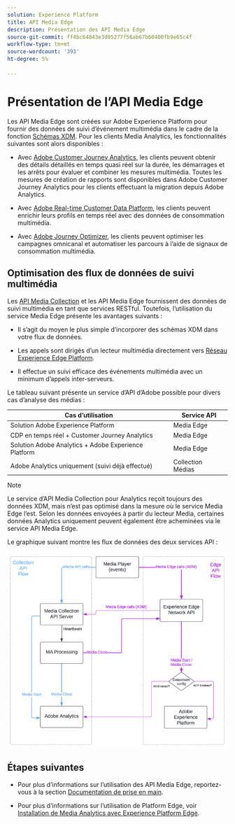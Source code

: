 ```yaml
---
solution: Experience Platform
title: API Media Edge
description: Présentation des API Media Edge
source-git-commit: ff4bc64843e3d05277f56ab67b60400fb9e65c4f
workflow-type: tm+mt
source-wordcount: '393'
ht-degree: 5%

---
```



# Présentation de l’API Media Edge

Les API Media Edge sont créées sur Adobe Experience Platform pour fournir des données de suivi d’événement multimédia dans le cadre de la fonction [Schémas XDM](https://experienceleague.adobe.com/docs/experience-platform/xdm/home.html?lang=en#:~:text=Experience%20Data%20Model%20(XDM)%2C,the%20power%20of%20digital%20experiences). Pour les clients Media Analytics, les fonctionnalités suivantes sont alors disponibles :

* Avec [Adobe Customer Journey Analytics](https://experienceleague.adobe.com/docs/analytics-platform/using/cja-overview/cja-overview.html?lang=fr), les clients peuvent obtenir des détails détaillés en temps quasi réel sur la durée, les démarrages et les arrêts pour évaluer et combiner les mesures multimédia. Toutes les mesures de création de rapports sont disponibles dans Adobe Customer Journey Analytics pour les clients effectuant la migration depuis Adobe Analytics.

* Avec [Adobe Real-time Customer Data Platform](https://experienceleague.adobe.com/docs/experience-platform/rtcdp/overview.html?lang=fr), les clients peuvent enrichir leurs profils en temps réel avec des données de consommation multimédia.

* Avec [Adobe Journey Optimizer](https://experienceleague.adobe.com/docs/journey-optimizer/using/get-started/get-started.html?lang=en), les clients peuvent optimiser les campagnes omnicanal et automatiser les parcours à l’aide de signaux de consommation multimédia.


## Optimisation des flux de données de suivi multimédia

Les [API Media Collection](https://experienceleague.adobe.com/docs/media-analytics/using/implementation/streaming-media-apis/mc-api-overview.html?lang=en&amp;media-tracking-data-flows) et les API Media Edge fournissent des données de suivi multimédia en tant que services RESTful. Toutefois, l’utilisation du service Media Edge présente les avantages suivants :

* Il s’agit du moyen le plus simple d’incorporer des schémas XDM dans votre flux de données.

* Les appels sont dirigés d’un lecteur multimédia directement vers [Réseau Experience Edge Platform](https://experienceleague.adobe.com/docs/experience-platform/edge-network-server-api/overview.html?lang=en).

* Il effectue un suivi efficace des événements multimédia avec un minimum d’appels inter-serveurs.

Le tableau suivant présente un service d’API d’Adobe possible pour divers cas d’analyse des médias :

| Cas d’utilisation | Service API |
| -------- | ----------- |
| Solution Adobe Experience Platform | Media Edge |
| CDP en temps réel + Customer Journey Analytics | Media Edge |
| Solution Adobe Analytics + Adobe Experience Platform | Media Edge |
| Adobe Analytics uniquement (suivi déjà effectué) | Collection Médias |

>[!NOTE]
>
> Le service d’API Media Collection pour Analytics reçoit toujours des données XDM, mais n’est pas optimisé dans la mesure où le service Media Edge l’est. Selon les données envoyées à partir du lecteur Media, certaines données Analytics uniquement peuvent également être acheminées via le service API Media Edge.

Le graphique suivant montre les flux de données des deux services API :

![Flux de données Media Analytics](../assets/edge-api-dataflow.png)

## Étapes suivantes

* Pour plus d’informations sur l’utilisation des API Media Edge, reportez-vous à la section [Documentation de prise en main](getting-started.md).

* Pour plus d’informations sur l’utilisation de Platform Edge, voir [Installation de Media Analytics avec Experience Platform Edge](https://experienceleague.adobe.com/docs/media-analytics/using/implementation/implementation-edge.html?lang=en).




